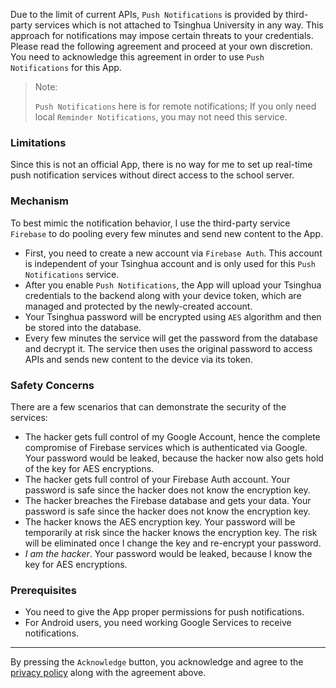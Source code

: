 Due to the limit of current APIs, `Push Notifications` is provided by third-party services which is not attached to Tsinghua University in any way. This approach for notifications may impose certain threats to your credentials. Please read the following agreement and proceed at your own discretion. You need to acknowledge this agreement in order to use `Push Notifications` for this App.

> Note:
>
> `Push Notifications` here is for remote notifications; If you only need local `Reminder Notifications`, you may not need this service.

### Limitations

Since this is not an official App, there is no way for me to set up real-time push notification services without direct access to the school server.

### Mechanism

To best mimic the notification behavior, I use the third-party service `Firebase` to do pooling every few minutes and send new content to the App.

- First, you need to create a new account via `Firebase Auth`. This account is independent of your Tsinghua account and is only used for this `Push Notifications` service.
- After you enable `Push Notifications`, the App will upload your Tsinghua credentials to the backend along with your device token, which are managed and protected by the newly-created account.
- Your Tsinghua password will be encrypted using `AES` algorithm and then be stored into the database.
- Every few minutes the service will get the password from the database and decrypt it. The service then uses the original password to access APIs and sends new content to the device via its token.

### Safety Concerns

There are a few scenarios that can demonstrate the security of the services:

- The hacker gets full control of my Google Account, hence the complete compromise of Firebase services which is authenticated via Google. Your password would be leaked, because the hacker now also gets hold of the key for AES encryptions.
- The hacker gets full control of your Firebase Auth account. Your password is safe since the hacker does not know the encryption key.
- The hacker breaches the Firebase database and gets your data. Your password is safe since the hacker does not know the encryption key.
- The hacker knows the AES encryption key. Your password will be temporarily at risk since the hacker knows the encryption key. The risk will be eliminated once I change the key and re-encrypt your password.
- _I am the hacker_. Your password would be leaked, because I know the key for AES encryptions.

### Prerequisites

- You need to give the App proper permissions for push notifications.
- For Android users, you need working Google Services to receive notifications.

---

By pressing the `Acknowledge` button, you acknowledge and agree to the [privacy policy](https://learnx.robertying.io/en/privacy) along with the agreement above.
